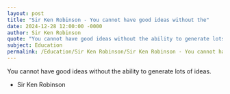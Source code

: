```yaml
---
layout: post
title: "Sir Ken Robinson - You cannot have good ideas without the"
date: 2024-12-28 12:00:00 -0000
author: Sir Ken Robinson
quote: "You cannot have good ideas without the ability to generate lots of ideas."
subject: Education
permalink: /Education/Sir Ken Robinson/Sir Ken Robinson - You cannot have good ideas without the
---
```


You cannot have good ideas without the ability to generate lots of ideas.

- Sir Ken Robinson
